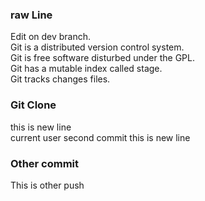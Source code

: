 ### raw Line
Edit on dev branch.    
Git is a distributed version control system.    
Git is free software disturbed under the GPL.    
Git has a mutable index called stage.   
Git tracks changes files.   


### Git Clone
this is new line    
current user second commit
this is new line

### Other commit
This is other push
